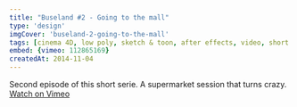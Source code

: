 ```yaml
---
title: "Buseland #2 - Going to the mall"
type: 'design'
imgCover: 'buseland-2-going-to-the-mall'
tags: [cinema 4D, low poly, sketch & toon, after effects, video, short 3D films]
embed: {vimeo: 112865169}
createdAt: 2014-11-04
---
```

Second episode of this short serie. A supermarket session that turns crazy. [Watch on Vimeo](https://vimeo.com/112865169)
<!--more-->
